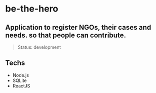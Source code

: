 # be-the-hero
## Application to register NGOs, their cases and needs. so that people can contribute.

> Status: development

## Techs

+ Node.js
+ SQLite
+ ReactJS


